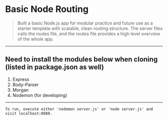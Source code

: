 # Basic Node Routing

> Built a basic Node.js app for modular practice and future use as a starter template with scalable, clean routing structure. The server files calls the routes file, and the routes file provides a high level overview of the whole app.

----
## Need to install the modules below when cloning (listed in package.json as well)
1. Express
2. Body-Parser
3. Morgan
4. Nodemon (for developing)

----
	To run, execute either 'nodemon server.js' or 'node server.js' and visit localhost:8080.